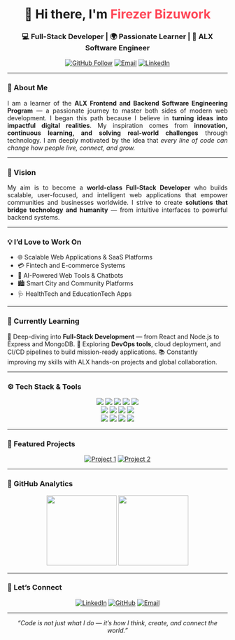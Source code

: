 <!-- 🌟 GITHUB PROFILE README TEMPLATE FOR FULL-STACK DEVELOPER 🌟 -->
<div align="center">
  <!-- <img src="full-stack-banner.png" width="100%" style="border-radius:10px;"/> -->

  <h1 align="center">👋 Hi there, I'm <span style="color:#ff4757;">Firezer Bizuwork</span></h1>
  <h3 align="center">💻 Full-Stack Developer | 🌍 Passionate Learner | 🚀 ALX Software Engineer</h3>

  <p align="center">
    <a href="https://github.com/yourusername"><img src="https://img.shields.io/github/followers/yourusername?label=Follow&style=social" alt="GitHub Follow"/></a>
    <a href="mailto:your@email.com"><img src="https://img.shields.io/badge/Email-Contact-blue?logo=gmail" alt="Email"/></a>
    <a href="https://www.linkedin.com/in/yourlinkedin"><img src="https://img.shields.io/badge/LinkedIn-Connect-blue?logo=linkedin" alt="LinkedIn"/></a>
  </p>
</div>

---

### 🌱 About Me

<p align="justify">
I am a learner of the <strong>ALX Frontend and Backend Software Engineering Program</strong> — a passionate journey to master both sides of modern web development.  
I began this path because I believe in <strong>turning ideas into impactful digital realities</strong>.  
My inspiration comes from <strong>innovation, continuous learning, and solving real-world challenges</strong> through technology.  
I am deeply motivated by the idea that <em>every line of code can change how people live, connect, and grow.</em>
</p>

---

### 🎯 Vision

<p align="justify">
My aim is to become a <strong>world-class Full-Stack Developer</strong> who builds scalable, user-focused, and intelligent web applications that empower communities and businesses worldwide.  
I strive to create <strong>solutions that bridge technology and humanity</strong> — from intuitive interfaces to powerful backend systems.
</p>

---

### 💡 I’d Love to Work On

<ul>
  <li>🌐 Scalable Web Applications & SaaS Platforms</li>
  <li>💳 Fintech and E-commerce Systems</li>
  <li>🤖 AI-Powered Web Tools & Chatbots</li>
  <li>🏙️ Smart City and Community Platforms</li>
  <li>🩺 HealthTech and EducationTech Apps</li>
</ul>

---

### 🧠 Currently Learning

<p>
  🚀 Deep-diving into <strong>Full-Stack Development</strong> — from React and Node.js to Express and MongoDB.  
  🌱 Exploring <strong>DevOps tools</strong>, cloud deployment, and CI/CD pipelines to build mission-ready applications.  
  📚 Constantly improving my skills with ALX hands-on projects and global collaboration.
</p>

---

### ⚙️ Tech Stack & Tools

<p align="center">
  <!-- Frontend -->
  <img src="https://img.shields.io/badge/HTML5-E34F26?style=for-the-badge&logo=html5&logoColor=white" />
  <img src="https://img.shields.io/badge/CSS3-1572B6?style=for-the-badge&logo=css3&logoColor=white" />
  <img src="https://img.shields.io/badge/JavaScript-F7DF1E?style=for-the-badge&logo=javascript&logoColor=black" />
  <img src="https://img.shields.io/badge/React-20232A?style=for-the-badge&logo=react&logoColor=61DAFB" />
  <img src="https://img.shields.io/badge/Tailwind_CSS-38B2AC?style=for-the-badge&logo=tailwind-css&logoColor=white" /><br>
  
  <!-- Backend -->
  <img src="https://img.shields.io/badge/Node.js-43853D?style=for-the-badge&logo=node.js&logoColor=white" />
  <img src="https://img.shields.io/badge/Express.js-000000?style=for-the-badge&logo=express&logoColor=white" />
  <img src="https://img.shields.io/badge/MongoDB-4EA94B?style=for-the-badge&logo=mongodb&logoColor=white" />
  <img src="https://img.shields.io/badge/MySQL-00758F?style=for-the-badge&logo=mysql&logoColor=white" /><br>

  <!-- Tools -->
  <img src="https://img.shields.io/badge/Git-F05032?style=for-the-badge&logo=git&logoColor=white" />
  <img src="https://img.shields.io/badge/GitHub-181717?style=for-the-badge&logo=github&logoColor=white" />
  <img src="https://img.shields.io/badge/VS_Code-007ACC?style=for-the-badge&logo=visual-studio-code&logoColor=white" />
  <img src="https://img.shields.io/badge/Postman-FF6C37?style=for-the-badge&logo=postman&logoColor=white" />
</p>

---

### 💼 Featured Projects

<p align="center">
  <a href="#"><img src="https://github-readme-stats.vercel.app/api/pin/?username=yourusername&repo=project1&theme=radical" alt="Project 1"/></a>
  <a href="#"><img src="https://github-readme-stats.vercel.app/api/pin/?username=yourusername&repo=project2&theme=radical" alt="Project 2"/></a>
</p>

---

### 🧭 GitHub Analytics

<p align="center">
  <img src="https://github-readme-stats.vercel.app/api?username=yourusername&show_icons=true&theme=tokyonight" height="160px" />
  <img src="https://github-readme-streak-stats.herokuapp.com/?user=yourusername&theme=tokyonight" height="160px" />
</p>

---

### 🤝 Let’s Connect

<p align="center">
  <a href="https://www.linkedin.com/in/yourlinkedin"><img src="https://img.icons8.com/color/48/000000/linkedin.png" alt="LinkedIn"/></a>
  <a href="https://github.com/yourusername"><img src="https://img.icons8.com/ios-glyphs/48/000000/github.png" alt="GitHub"/></a>
  <a href="mailto:your@email.com"><img src="https://img.icons8.com/color/48/000000/gmail.png" alt="Email"/></a>
</p>

---

<div align="center">
  <!-- <img src="https://i.imgur.com/s4ZlXhF.gif" width="100%" style="border-radius:10px;"/> -->
  <p><em>“Code is not just what I do — it’s how I think, create, and connect the world.”</em></p>
</div>

